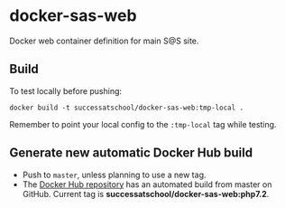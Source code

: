 # docker-sas-web

Docker web container definition for main S@S site.

## Build

To test locally before pushing:

    docker build -t successatschool/docker-sas-web:tmp-local .

Remember to point your local config to the `:tmp-local` tag while testing.

## Generate new automatic Docker Hub build

* Push to `master`, unless planning to use a new tag.
* The [Docker Hub repository](https://cloud.docker.com/u/successatschool/repository/docker/successatschool/docker-sas-web/general)
has an automated build from master on GitHub. Current tag is **successatschool/docker-sas-web:php7.2**.

